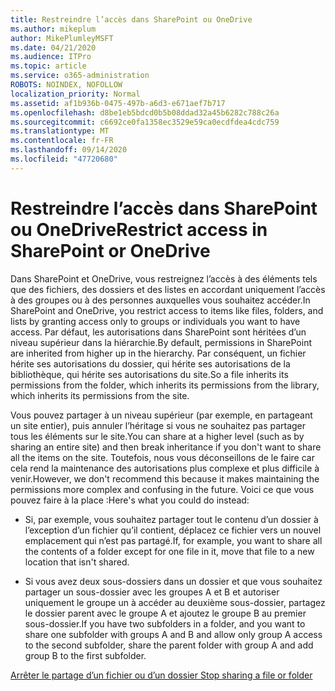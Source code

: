 ```yaml
---
title: Restreindre l’accès dans SharePoint ou OneDrive
ms.author: mikeplum
author: MikePlumleyMSFT
ms.date: 04/21/2020
ms.audience: ITPro
ms.topic: article
ms.service: o365-administration
ROBOTS: NOINDEX, NOFOLLOW
localization_priority: Normal
ms.assetid: af1b936b-0475-497b-a6d3-e671aef7b717
ms.openlocfilehash: d8be1eb5bdcd0b5b08ddad32a45b6282c788c26a
ms.sourcegitcommit: c6692ce0fa1358ec3529e59ca0ecdfdea4cdc759
ms.translationtype: MT
ms.contentlocale: fr-FR
ms.lasthandoff: 09/14/2020
ms.locfileid: "47720680"
---
```

# <a name="restrict-access-in-sharepoint-or-onedrive"></a><span data-ttu-id="1aae1-102">Restreindre l’accès dans SharePoint ou OneDrive</span><span class="sxs-lookup"><span data-stu-id="1aae1-102">Restrict access in SharePoint or OneDrive</span></span>

<span data-ttu-id="1aae1-103">Dans SharePoint et OneDrive, vous restreignez l’accès à des éléments tels que des fichiers, des dossiers et des listes en accordant uniquement l’accès à des groupes ou à des personnes auxquelles vous souhaitez accéder.</span><span class="sxs-lookup"><span data-stu-id="1aae1-103">In SharePoint and OneDrive, you restrict access to items like files, folders, and lists by granting access only to groups or individuals you want to have access.</span></span> <span data-ttu-id="1aae1-104">Par défaut, les autorisations dans SharePoint sont héritées d’un niveau supérieur dans la hiérarchie.</span><span class="sxs-lookup"><span data-stu-id="1aae1-104">By default, permissions in SharePoint are inherited from higher up in the hierarchy.</span></span> <span data-ttu-id="1aae1-105">Par conséquent, un fichier hérite ses autorisations du dossier, qui hérite ses autorisations de la bibliothèque, qui hérite ses autorisations du site.</span><span class="sxs-lookup"><span data-stu-id="1aae1-105">So a file inherits its permissions from the folder, which inherits its permissions from the library, which inherits its permissions from the site.</span></span>
  
<span data-ttu-id="1aae1-106">Vous pouvez partager à un niveau supérieur (par exemple, en partageant un site entier), puis annuler l’héritage si vous ne souhaitez pas partager tous les éléments sur le site.</span><span class="sxs-lookup"><span data-stu-id="1aae1-106">You can share at a higher level (such as by sharing an entire site) and then break inheritance if you don't want to share all the items on the site.</span></span> <span data-ttu-id="1aae1-107">Toutefois, nous vous déconseillons de le faire car cela rend la maintenance des autorisations plus complexe et plus difficile à venir.</span><span class="sxs-lookup"><span data-stu-id="1aae1-107">However, we don't recommend this because it makes maintaining the permissions more complex and confusing in the future.</span></span> <span data-ttu-id="1aae1-108">Voici ce que vous pouvez faire à la place :</span><span class="sxs-lookup"><span data-stu-id="1aae1-108">Here's what you could do instead:</span></span>
  
- <span data-ttu-id="1aae1-109">Si, par exemple, vous souhaitez partager tout le contenu d’un dossier à l’exception d’un fichier qu’il contient, déplacez ce fichier vers un nouvel emplacement qui n’est pas partagé.</span><span class="sxs-lookup"><span data-stu-id="1aae1-109">If, for example, you want to share all the contents of a folder except for one file in it, move that file to a new location that isn't shared.</span></span>
    
- <span data-ttu-id="1aae1-110">Si vous avez deux sous-dossiers dans un dossier et que vous souhaitez partager un sous-dossier avec les groupes A et B et autoriser uniquement le groupe un à accéder au deuxième sous-dossier, partagez le dossier parent avec le groupe A et ajoutez le groupe B au premier sous-dossier.</span><span class="sxs-lookup"><span data-stu-id="1aae1-110">If you have two subfolders in a folder, and you want to share one subfolder with groups A and B and allow only group A access to the second subfolder, share the parent folder with group A and add group B to the first subfolder.</span></span>
    
[<span data-ttu-id="1aae1-111">Arrêter le partage d’un fichier ou d’un dossier </span><span class="sxs-lookup"><span data-stu-id="1aae1-111">Stop sharing a file or folder </span></span>](https://go.microsoft.com/fwlink/?linkid=2008861)
  

